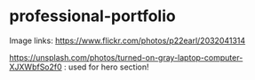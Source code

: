 # professional-portfolio

Image links:
https://www.flickr.com/photos/p22earl/2032041314

https://unsplash.com/photos/turned-on-gray-laptop-computer-XJXWbfSo2f0 : used for hero section!

